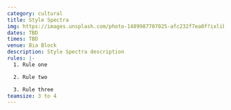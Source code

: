 ```yaml
---
category: cultural
title: Style Spectra
img: https://images.unsplash.com/photo-1489987707025-afc232f7ea0f?ixlib=rb-4.0.3&ixid=M3wxMjA3fDB8MHxzZWFyY2h8M3x8dHNoaXJ0c3xlbnwwfHwwfHx8MA%3D%3D&auto=format&fit=crop&w=900&q=60
dates: TBD
times: TBD
venue: Bia Block
description: Style Spectra description
rules: |-
  1. Rule one

  2. Rule two

  3. Rule three
teamsize: 3 to 4
---
```

